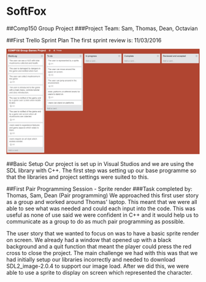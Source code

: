 # SoftFox
##Comp150 Group Project
###Project Team: Sam, Thomas, Dean, Octavian

##First Trello Sprint Plan
The first sprint review is: 11/03/2016

![alt text][first_sprint_plan_group]

[first_sprint_plan_group]: https://github.com/sw180283/SoftFox/blob/master/First_Sprint_Plan_Group.jpg "First Trello Sprint Plan"

##Basic Setup
Our project is set up in Visual Studios and we are using the SDL library with C++. The first step was setting up our base programme so that the libraries and project settings were suited to this.

##First Pair Programming Session - Sprite render
###Task completed by: Thomas, Sam, Dean (Pair programming)
We approached this first user story as a group and worked around Thomas' laptop. This meant that we were all able to see what was needed and could each input into the code. This was useful as none of use said we were confident in C++ and it would help us to communicate as a group to do as much pair programming as possible.

The user story that we wanted to focus on was to have a basic sprite render on screen. We already had a window that opened up with a black background and a quit function that meant the player could press the red cross to close the project. The main challenge we had with this was that we had initially setup our libraries incorrectly and needed to download SDL2_image-2.0.4 to support our image load. After we did this, we were able to use a sprite to display on screen which represented the character.



